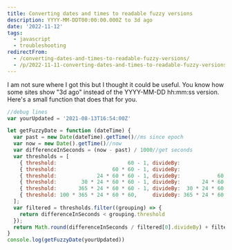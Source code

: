 ```yaml
---
title: Converting dates and times to readable fuzzy versions
description: YYYY-MM-DDT00:00:00.000Z to 3d ago
date: '2022-11-12'
tags:
  - javascript
  - troubleshooting
redirectFrom:
  - /converting-dates-and-times-to-readable-fuzzy-versions/
  - /p/2022-11-11-converting-dates-and-times-to-readable-fuzzy-versions/
---
```


I﻿ am not sure where I got this but I thought it could be useful.  You know how some sites show "3d ago" instead of the YYYY-MM-DD hh:mm:ss version.  Here's a small function that does that for you.

```javascript
//debug lines
var yourUpdated = '2021-08-13T16:54:00Z'

let getFuzzyDate = function (dateTime) {
  var past = new Date(dateTime).getTime()//ms since epoch
  var now = new Date().getTime()//now
  var differenceInSeconds = (now - past) / 1000//get seconds
  var thresholds = [
    { threshold:                       60 - 1, divideBy:                 1,  fuzzyUnit: 's' },
    { threshold:                  60 * 60 - 1, divideBy:                 60, fuzzyUnit: 'm' },
    { threshold:             24 * 60 * 60 - 1, divideBy:            60 * 60, fuzzyUnit: 'h' },
    { threshold:        30 * 24 * 60 * 60 - 1, divideBy:       24 * 60 * 60, fuzzyUnit: 'd' },
    { threshold:       365 * 24 * 60 * 60 - 1, divideBy:  30 * 24 * 60 * 60, fuzzyUnit: 'mo' },
    { threshold: 100 * 365 * 24 * 60 * 60,     divideBy: 365 * 24 * 60 * 60, fuzzyUnit: 'y' }
  ];
  var filtered = thresholds.filter((grouping) => {
    return differenceInSeconds < grouping.threshold
  });
  return Math.round(differenceInSeconds / filtered[0].divideBy) + filtered[0].fuzzyUnit + ' ago'
}
console.log(getFuzzyDate(yourUpdated))
```